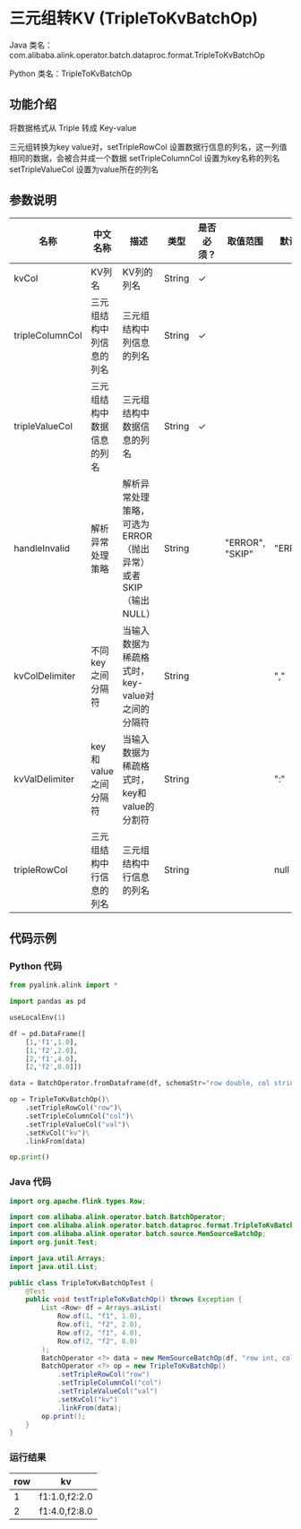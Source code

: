 # 三元组转KV (TripleToKvBatchOp)
Java 类名：com.alibaba.alink.operator.batch.dataproc.format.TripleToKvBatchOp

Python 类名：TripleToKvBatchOp


## 功能介绍
将数据格式从 Triple 转成 Key-value

三元组转换为key value对，setTripleRowCol 设置数据行信息的列名，这一列值相同的数据，会被合并成一个数据
setTripleColumnCol 设置为key名称的列名
setTripleValueCol 设置为value所在的列名

## 参数说明

| 名称 | 中文名称 | 描述 | 类型 | 是否必须？ | 取值范围 | 默认值 |
| --- | --- | --- | --- | --- | --- | --- |
| kvCol | KV列名 | KV列的列名 | String | ✓ |  |  |
| tripleColumnCol | 三元组结构中列信息的列名 | 三元组结构中列信息的列名 | String | ✓ |  |  |
| tripleValueCol | 三元组结构中数据信息的列名 | 三元组结构中数据信息的列名 | String | ✓ |  |  |
| handleInvalid | 解析异常处理策略 | 解析异常处理策略，可选为ERROR（抛出异常）或者SKIP（输出NULL） | String |  | "ERROR", "SKIP" | "ERROR" |
| kvColDelimiter | 不同key之间分隔符 | 当输入数据为稀疏格式时，key-value对之间的分隔符 | String |  |  | "," |
| kvValDelimiter | key和value之间分隔符 | 当输入数据为稀疏格式时，key和value的分割符 | String |  |  | ":" |
| tripleRowCol | 三元组结构中行信息的列名 | 三元组结构中行信息的列名 | String |  |  | null |

## 代码示例
### Python 代码
```python
from pyalink.alink import *

import pandas as pd

useLocalEnv(1)

df = pd.DataFrame([
    [1,'f1',1.0],
    [1,'f2',2.0],
    [2,'f1',4.0],
    [2,'f2',8.0]])

data = BatchOperator.fromDataframe(df, schemaStr="row double, col string, val double")

op = TripleToKvBatchOp()\
    .setTripleRowCol("row")\
    .setTripleColumnCol("col")\
    .setTripleValueCol("val")\
    .setKvCol("kv")\
    .linkFrom(data)

op.print()
```
### Java 代码
```java
import org.apache.flink.types.Row;

import com.alibaba.alink.operator.batch.BatchOperator;
import com.alibaba.alink.operator.batch.dataproc.format.TripleToKvBatchOp;
import com.alibaba.alink.operator.batch.source.MemSourceBatchOp;
import org.junit.Test;

import java.util.Arrays;
import java.util.List;

public class TripleToKvBatchOpTest {
	@Test
	public void testTripleToKvBatchOp() throws Exception {
		List <Row> df = Arrays.asList(
			Row.of(1, "f1", 1.0),
			Row.of(1, "f2", 2.0),
			Row.of(2, "f1", 4.0),
			Row.of(2, "f2", 8.0)
		);
		BatchOperator <?> data = new MemSourceBatchOp(df, "row int, col string, val double");
		BatchOperator <?> op = new TripleToKvBatchOp()
			.setTripleRowCol("row")
			.setTripleColumnCol("col")
			.setTripleValueCol("val")
			.setKvCol("kv")
			.linkFrom(data);
		op.print();
	}
}
```

### 运行结果
    
|row|kv|
|---|---|
|1|f1:1.0,f2:2.0|
|2|f1:4.0,f2:8.0|
    
